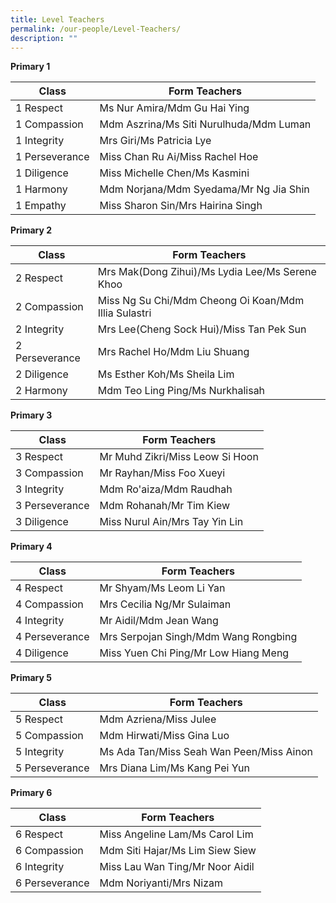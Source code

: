```yaml
---
title: Level Teachers
permalink: /our-people/Level-Teachers/
description: ""
---
```

**Primary 1**

| Class | Form Teachers | 
| -------- | -------- |
| 1 Respect     | Ms Nur Amira/Mdm Gu Hai Ying   |
| 1 Compassion | Mdm Aszrina/Ms Siti Nurulhuda/Mdm Luman
| 1 Integrity | Mrs Giri/Ms Patricia Lye
| 1 Perseverance |Miss Chan Ru Ai/Miss Rachel Hoe
|1 Diligence | Miss Michelle Chen/Ms Kasmini
| 1 Harmony | Mdm Norjana/Mdm Syedama/Mr Ng Jia Shin
| 1 Empathy | Miss Sharon Sin/Mrs Hairina Singh



**Primary 2**

| Class | Form Teachers | 
| -------- | -------- |
| 2 Respect | Mrs Mak(Dong Zihui)/Ms Lydia Lee/Ms Serene Khoo
| 2 Compassion | Miss Ng Su Chi/Mdm Cheong Oi Koan/Mdm Illia Sulastri
| 2 Integrity | Mrs Lee(Cheng Sock Hui)/Miss Tan Pek Sun
| 2 Perseverance | Mrs Rachel Ho/Mdm Liu Shuang
| 2 Diligence | Ms Esther Koh/Ms Sheila Lim
| 2 Harmony | Mdm Teo Ling Ping/Ms Nurkhalisah

**Primary 3**

| Class | Form Teachers | 
| -------- | -------- |
|3 Respect | Mr Muhd Zikri/Miss Leow Si Hoon
| 3 Compassion | Mr Rayhan/Miss Foo Xueyi
|3 Integrity | Mdm Ro'aiza/Mdm Raudhah
| 3 Perseverance | Mdm Rohanah/Mr Tim Kiew
| 3 Diligence | Miss Nurul Ain/Mrs Tay Yin Lin

**Primary 4**

| Class | Form Teachers | 
| -------- | -------- |
| 4 Respect | Mr Shyam/Ms Leom Li Yan
|4 Compassion | Mrs Cecilia Ng/Mr Sulaiman
| 4 Integrity | Mr Aidil/Mdm Jean Wang
| 4 Perseverance | Mrs Serpojan Singh/Mdm Wang Rongbing
| 4 Diligence | Miss Yuen Chi Ping/Mr Low Hiang Meng


**Primary 5**

| Class | Form Teachers | 
| -------- | -------- |
| 5 Respect | Mdm Azriena/Miss Julee
| 5 Compassion | Mdm Hirwati/Miss Gina Luo
| 5 Integrity | Ms Ada Tan/Miss Seah Wan Peen/Miss Ainon
| 5 Perseverance | Mrs Diana Lim/Ms Kang Pei Yun

**Primary 6**

| Class | Form Teachers | 
| -------- | -------- |
| 6 Respect | Miss Angeline Lam/Ms Carol Lim 
| 6 Compassion | Mdm Siti Hajar/Ms Lim Siew Siew
| 6 Integrity |Miss Lau Wan Ting/Mr Noor Aidil
| 6 Perseverance | Mdm Noriyanti/Mrs Nizam
